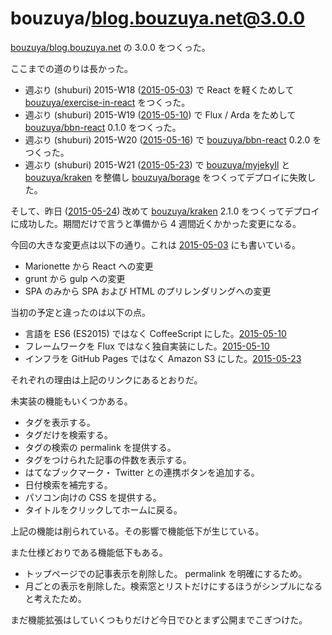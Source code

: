 # bouzuya/blog.bouzuya.net@3.0.0

[bouzuya/blog.bouzuya.net][] の 3.0.0 をつくった。

ここまでの道のりは長かった。

- 週ぶり (shuburi) 2015-W18 ([2015-05-03][]) で React を軽くためして [bouzuya/exercise-in-react][] をつくった。
- 週ぶり (shuburi) 2015-W19 ([2015-05-10][]) で Flux / Arda をためして [bouzuya/bbn-react][] 0.1.0 をつくった。
- 週ぶり (shuburi) 2015-W20 ([2015-05-16][]) で [bouzuya/bbn-react][] 0.2.0 をつくった。
- 週ぶり (shuburi) 2015-W21 ([2015-05-23][]) で [bouzuya/myjekyll][] と [bouzuya/kraken][] を整備し [bouzuya/borage][] をつくってデプロイに失敗した。

そして、昨日 ([2015-05-24][]) 改めて [bouzuya/kraken][] 2.1.0 をつくってデプロイに成功した。期間だけで言うと準備から 4 週間近くかかった変更になる。

今回の大きな変更点は以下の通り。これは [2015-05-03][] にも書いている。

- Marionette から React への変更
- grunt から gulp への変更
- SPA のみから SPA および HTML のプリレンダリングへの変更

当初の予定と違ったのは以下の点。

- 言語を ES6 (ES2015) ではなく CoffeeScript にした。[2015-05-10][]
- フレームワークを Flux ではなく独自実装にした。[2015-05-10][]
- インフラを GitHub Pages ではなく Amazon S3 にした。[2015-05-23][]

それぞれの理由は上記のリンクにあるとおりだ。

未実装の機能もいくつかある。

- タグを表示する。
- タグだけを検索する。
- タグの検索の permalink を提供する。
- タグをつけられた記事の件数を表示する。
- はてなブックマーク・ Twitter との連携ボタンを追加する。
- 日付検索を補完する。
- パソコン向けの CSS を提供する。
- タイトルをクリックしてホームに戻る。

上記の機能は削られている。その影響で機能低下が生じている。

また仕様どおりである機能低下もある。

- トップページでの記事表示を削除した。 permalink を明確にするため。
- 月ごとの表示を削除した。検索窓とリストだけにするほうがシンプルになると考えたため。

まだ機能拡張はしていくつもりだけど今日でひとまず公開までこぎつけた。

[bouzuya/bbn-react]: https://github.com/bouzuya/bbn-react
[bouzuya/blog.bouzuya.net]: https://github.com/bouzuya/blog.bouzuya.net
[bouzuya/borage]: https://github.com/bouzuya/borage
[bouzuya/exercise-in-react]: https://github.com/bouzuya/exercise-in-react
[bouzuya/kraken]: https://github.com/bouzuya/kraken
[bouzuya/myjekyll]: https://github.com/bouzuya/myjekyll
[2015-05-03]: https://blog.bouzuya.net/2015/05/03/
[2015-05-10]: https://blog.bouzuya.net/2015/05/10/
[2015-05-16]: https://blog.bouzuya.net/2015/05/16/
[2015-05-23]: https://blog.bouzuya.net/2015/05/23/
[2015-05-24]: https://blog.bouzuya.net/2015/05/24/
